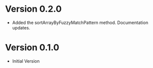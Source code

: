 # Version 0.2.0

- Added the sortArrayByFuzzyMatchPattern method. Documentation updates.

# Version 0.1.0

- Initial Version
